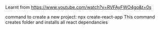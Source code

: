 Learnt from https://www.youtube.com/watch?v=RVFAyFWO4go&t=0s

command to create a new project:
    npx create-react-app <app-name>
        This command creates folder <app-name> and installs all react dependancies